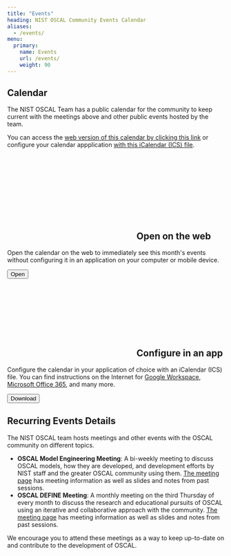 ```yaml
---
title: "Events"
heading: NIST OSCAL Community Events Calendar
aliases:
  - /events/
menu:
  primary:
    name: Events
    url: /events/
    weight: 90
---
```


## Calendar

The NIST OSCAL Team has a public calendar for the community to keep current with the meetings above and other public events hosted by the team.

You can access the [web version of this calendar by clicking this link](https://outlook.office365.com/calendar/published/553a60383771471381091ed979a954f6@nist.gov/e72d2ca648dc4c3db7470fb7339674f211929765598025548039/calendar.html) or configure your calendar appplication [with this iCalendar (ICS) file](https://outlook.office365.com/owa/calendar/553a60383771471381091ed979a954f6@nist.gov/e72d2ca648dc4c3db7470fb7339674f211929765598025548039/calendar.ics).

</br>

<div class="usa-card-group">
    <div class="usa-card tablet:grid-col">
        <div class="usa-card__container">
            <div class="usa-card__header">
                <h2 class="usa-card__heading"><svg class="usa-icon" aria-hidden="true" focusable="false" role="img"><use xlink:href="/img/sprite.svg#launch"></use></svg><a id="section_6" class="usa-anchor"></a>Open on the web</h2>
            </div>
            <div class="usa-card__body">
                <p>Open the calendar on the web to immediately see this month's events without configuring it in an application on your computer or mobile device.</p>
            </div>
            <div class="usa-card__footer">
                <button 
                    onclick="window.location.href='https://outlook.office365.com/owa/calendar/553a60383771471381091ed979a954f6@nist.gov/e72d2ca648dc4c3db7470fb7339674f211929765598025548039/calendar.html'"
                    type="button"
                    class="usa-button" 
                    id="events-web-calendar">Open</button>
            </div>
        </div>
    </div>
    <div class="usa-card tablet:grid-col">
        <div class="usa-card__container">
            <div class="usa-card__header">
                <h2 class="usa-card__heading"><svg class="usa-icon" aria-hidden="true" focusable="false" role="img"><use xlink:href="/img/sprite.svg#event"></use></svg><a id="section_6" class="usa-anchor"></a>Configure in an app</h2>
            </div>
            <div class="usa-card__body">
                <p>Configure the calendar in your application of choice with an iCalendar (ICS) file. You can find instructions on the Internet for <a href="https://support.google.com/calendar/answer/37118">Google Workspace</a>, <a href="https://support.microsoft.com/en-us/office/import-or-subscribe-to-a-calendar-in-outlook-on-the-web-503ffaf6-7b86-44fe-8dd6-8099d95f38df">Microsoft Office 365</a>, and many more.</p>
            </div>
            <div class="usa-card__footer">
                <button 
                    onclick="window.location.href='https://outlook.office365.com/owa/calendar/553a60383771471381091ed979a954f6@nist.gov/e72d2ca648dc4c3db7470fb7339674f211929765598025548039/calendar.ics'"
                    type="button"
                    class="usa-button" 
                    id="events-ics-download">Download</button>
            </div>
        </div>
    </div>
</div>

## Recurring Events Details

The NIST OSCAL team hosts meetings and other events with the OSCAL community on different topics.

- **OSCAL Model Engineering Meeting**: A bi-weekly meeting to discuss OSCAL models, how they are developed, and development efforts by NIST staff and the greater OSCAL community using them. [The meeting page](model-engineering-meeting/) has meeting information as well as slides and notes from past sessions.
- **OSCAL DEFINE Meeting**: A monthly meeting on the third Thursday of every month to discuss the research and educational pursuits of OSCAL using an iterative and collaborative approach with the community. [The meeting page](define-meeting/) has meeting information as well as slides and notes from past sessions.

We encourage you to attend these meetings as a way to keep up-to-date on and contribute to the development of OSCAL.

